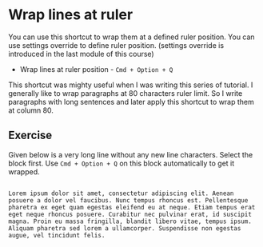Wrap lines at ruler
====================

You can use this shortcut to wrap them at a defined ruler position. You can use
settings override to define ruler position. (settings override is introduced in
the last module of this course)

* Wrap lines at ruler position - `Cmd + Option + Q`

This shortcut was mighty useful when I was writing this series of tutorial. I
generally like to wrap paragraphs at 80 characters ruler limit. So I write
paragraphs with long sentences and later apply this shortcut to wrap them at
column 80.


Exercise
---------

Given below is a very long line without any new line characters. Select the
block first. Use `Cmd + Option + Q` on this block automatically to get it
wrapped.

```

Lorem ipsum dolor sit amet, consectetur adipiscing elit. Aenean posuere a dolor vel faucibus. Nunc tempus rhoncus est. Pellentesque pharetra ex eget quam egestas eleifend eu at neque. Etiam tempus erat eget neque rhoncus posuere. Curabitur nec pulvinar erat, id suscipit magna. Proin eu massa fringilla, blandit libero vitae, tempus ipsum. Aliquam pharetra sed lorem a ullamcorper. Suspendisse non egestas augue, vel tincidunt felis.

```
